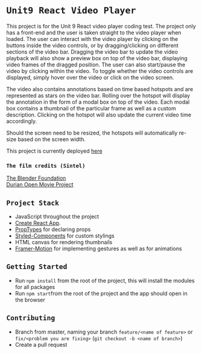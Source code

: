 # `Unit9 React Video Player`

This project is for the Unit 9 React video player coding test. The project only has a front-end and the user is taken straight to the video player when loaded. The user can interact with the video player by clicking on the buttons inside the video controls, or by dragging/clicking on different sections of the video bar. Dragging the video bar to update the video playback will also show a preview box on top of the video bar, displaying video frames of the dragged position. The user can also start/pause the video by clicking within the video. To toggle whether the video controls are displayed, simply hover over the video or click on the video screen.

The video also contains annotations based on time based hotspots and are represented as stars on the video bar. Rolling over the hotspot will display the annotation in the form of a modal box on top of the video. Each modal box contains a thumbnail of the particular frame as well as a custom description. Clicking on the hotspot will also update the current video time accordingly.

Should the screen need to be resized, the hotspots will automatically re-size based on the screen width.

This project is currently deployed [here](https://unit9-video-player.netlify.com/)

### `The film credits (Sintel)`

[The Blender Foundation](https://www.blender.org/foundation/)  
[Durian Open Movie Project](https://durian.blender.org/about/)

## `Project Stack`

- JavaScript throughout the project
- [Create React App](https://github.com/facebook/create-react-app).
- [PropTypes](https://github.com/facebook/prop-types) for declaring props
- [Styled-Components](https://www.styled-components.com/) for custom stylings
- HTML canvas for rendering thumbnails
- [Framer-Motion](https://www.framer.com/motion/) for implementing gestures as well as for animations

## `Getting Started`

- Run `npm install` from the root of the project, this will install the modules for all packages
- Run `npm start`from the root of the project and the app should open in the browser

## `Contributing`

- Branch from master, naming your branch `feature/<name of feature>` or `fix/<problem you are fixing>` (`git checkout -b <name of branch>`)
- Create a pull request
